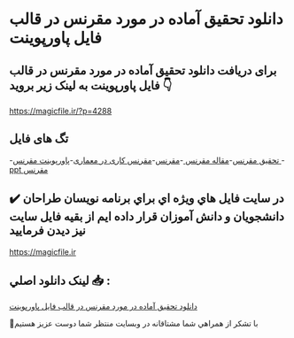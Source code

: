 # دانلود تحقیق آماده در مورد مقرنس در قالب فایل پاورپوینت

## برای دریافت دانلود تحقیق آماده در مورد مقرنس در قالب فایل پاورپوینت به لینک زیر بروید 👇

https://magicfile.ir/?p=4288

## تگ های فایل

-[تحقیق مقرنس](https://magicfile.ir/product/%d8%aa%d8%ad%d9%82%db%8c%d9%82-%d9%85%d9%82%d8%b1%d9%86%d8%b3-%d8%af%d8%b1-%d9%be%d8%a7%d9%88%d8%b1%d9%be%d9%88%db%8c%d9%86%d8%aa/)-[مقاله مقرنس ](https://magicfile.ir/product/%d8%aa%d8%ad%d9%82%db%8c%d9%82-%d9%85%d9%82%d8%b1%d9%86%d8%b3-%d8%af%d8%b1-%d9%be%d8%a7%d9%88%d8%b1%d9%be%d9%88%db%8c%d9%86%d8%aa/)-[مقرنس](https://magicfile.ir/product/%d8%aa%d8%ad%d9%82%db%8c%d9%82-%d9%85%d9%82%d8%b1%d9%86%d8%b3-%d8%af%d8%b1-%d9%be%d8%a7%d9%88%d8%b1%d9%be%d9%88%db%8c%d9%86%d8%aa/)-[مقرنس کاری در معماری](https://magicfile.ir/product/%d8%aa%d8%ad%d9%82%db%8c%d9%82-%d9%85%d9%82%d8%b1%d9%86%d8%b3-%d8%af%d8%b1-%d9%be%d8%a7%d9%88%d8%b1%d9%be%d9%88%db%8c%d9%86%d8%aa/)-[پاورپوینت مقرنس ](https://magicfile.ir/product/%d8%aa%d8%ad%d9%82%db%8c%d9%82-%d9%85%d9%82%d8%b1%d9%86%d8%b3-%d8%af%d8%b1-%d9%be%d8%a7%d9%88%d8%b1%d9%be%d9%88%db%8c%d9%86%d8%aa/)-[ppt مقرنس ](https://magicfile.ir/product/%d8%aa%d8%ad%d9%82%db%8c%d9%82-%d9%85%d9%82%d8%b1%d9%86%d8%b3-%d8%af%d8%b1-%d9%be%d8%a7%d9%88%d8%b1%d9%be%d9%88%db%8c%d9%86%d8%aa/)

## ✔️ در سايت فايل هاي ويژه اي براي برنامه نويسان طراحان دانشجويان و دانش آموزان قرار داده ايم از بقيه فايل سايت نيز ديدن فرماييد

https://magicfile.ir


## لينک دانلود اصلي 📥 :

[دانلود تحقیق آماده در مورد مقرنس در قالب فایل پاورپوینت](https://magicfile.ir/product/%d8%aa%d8%ad%d9%82%db%8c%d9%82-%d9%85%d9%82%d8%b1%d9%86%d8%b3-%d8%af%d8%b1-%d9%be%d8%a7%d9%88%d8%b1%d9%be%d9%88%db%8c%d9%86%d8%aa/) 


🙏با تشکر از همراهي شما مشتاقانه در وبسایت منتظر شما دوست عزیز هستیم

